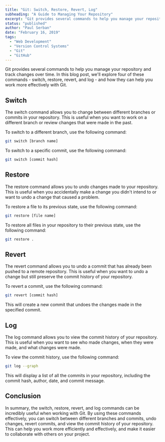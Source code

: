 ```yaml
---
title: "Git: Switch, Restore, Revert, Log"
subheading: "A Guide to Managing Your Repository"
excerpt: "Git provides several commands to help you manage your repository and track changes over time. In this blog post, we'll explore four of these commands - switch, restore, revert, and log - and how they can help you work more effectively with Git."
status: "published"
author: "Paul Serban"
date: "February 16, 2019"
tags:
  - "Web Development"
  - "Version Control Systems"
  - "Git"
  - "GitHub"
---
```


Git provides several commands to help you manage your repository and track changes over time. In this blog post, we'll explore four of these commands - switch, restore, revert, and log - and how they can help you work more effectively with Git.

## Switch

The switch command allows you to change between different branches or commits in your repository. This is useful when you want to work on a different branch or review changes that were made in the past.

To switch to a different branch, use the following command:

```bash
git switch [branch name]
```

To switch to a specific commit, use the following command:

```bash
git switch [commit hash]
```

## Restore

The restore command allows you to undo changes made to your repository. This is useful when you accidentally make a change you didn't intend to or want to undo a change that caused a problem.

To restore a file to its previous state, use the following command:

```bash
git restore [file name]
```

To restore all files in your repository to their previous state, use the following command:

```bash
git restore .
```

## Revert

The revert command allows you to undo a commit that has already been pushed to a remote repository. This is useful when you want to undo a change but still preserve the commit history of your repository.

To revert a commit, use the following command:

```bash
git revert [commit hash]
```

This will create a new commit that undoes the changes made in the specified commit.

## Log

The log command allows you to view the commit history of your repository. This is useful when you want to see who made changes, when they were made, and what changes were made.

To view the commit history, use the following command:

```bash
git log --graph
```

This will display a list of all the commits in your repository, including the commit hash, author, date, and commit message.

## Conclusion

In summary, the switch, restore, revert, and log commands can be incredibly useful when working with Git. By using these commands effectively, you can switch between different branches and commits, undo changes, revert commits, and view the commit history of your repository. This can help you work more efficiently and effectively, and make it easier to collaborate with others on your project.
